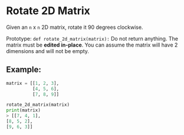 # Rotate 2D Matrix

Given an `n` x `n` 2D matrix, rotate it 90 degrees clockwise.

Prototype: `def rotate_2d_matrix(matrix):`
Do not return anything. The matrix must be **edited in-place**.
You can assume the matrix will have 2 dimensions and will not be empty.

## Example:

```python
matrix = [[1, 2, 3],
          [4, 5, 6],
          [7, 8, 9]]

rotate_2d_matrix(matrix)
print(matrix)
> [[7, 4, 1],
[8, 5, 2],
[9, 6, 3]]
```
